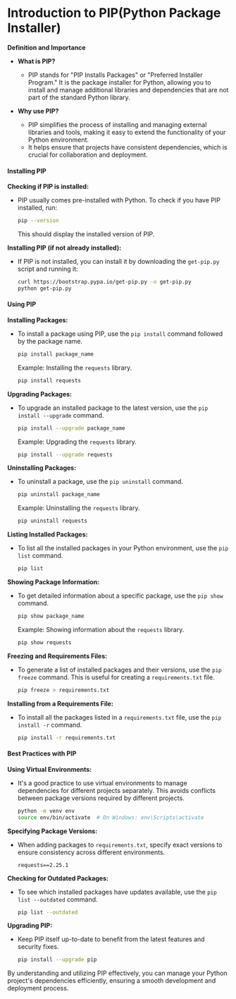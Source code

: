 # Introduction to PIP(Python Package Installer)

**Definition and Importance**
- **What is PIP?**
  - PIP stands for "PIP Installs Packages" or "Preferred Installer Program." It is the package installer for Python, allowing you to install and manage additional libraries and dependencies that are not part of the standard Python library.

- **Why use PIP?**
  - PIP simplifies the process of installing and managing external libraries and tools, making it easy to extend the functionality of your Python environment.
  - It helps ensure that projects have consistent dependencies, which is crucial for collaboration and deployment.

#### Installing PIP

**Checking if PIP is installed:**
- PIP usually comes pre-installed with Python. To check if you have PIP installed, run:
  ```bash
  pip --version
  ```
  This should display the installed version of PIP.

**Installing PIP (if not already installed):**
- If PIP is not installed, you can install it by downloading the `get-pip.py` script and running it:
  ```bash
  curl https://bootstrap.pypa.io/get-pip.py -o get-pip.py
  python get-pip.py
  ```

#### Using PIP

**Installing Packages:**
- To install a package using PIP, use the `pip install` command followed by the package name.
  ```bash
  pip install package_name
  ```
  Example: Installing the `requests` library.
  ```bash
  pip install requests
  ```

**Upgrading Packages:**
- To upgrade an installed package to the latest version, use the `pip install --upgrade` command.
  ```bash
  pip install --upgrade package_name
  ```
  Example: Upgrading the `requests` library.
  ```bash
  pip install --upgrade requests
  ```

**Uninstalling Packages:**
- To uninstall a package, use the `pip uninstall` command.
  ```bash
  pip uninstall package_name
  ```
  Example: Uninstalling the `requests` library.
  ```bash
  pip uninstall requests
  ```

**Listing Installed Packages:**
- To list all the installed packages in your Python environment, use the `pip list` command.
  ```bash
  pip list
  ```

**Showing Package Information:**
- To get detailed information about a specific package, use the `pip show` command.
  ```bash
  pip show package_name
  ```
  Example: Showing information about the `requests` library.
  ```bash
  pip show requests
  ```

**Freezing and Requirements Files:**
- To generate a list of installed packages and their versions, use the `pip freeze` command. This is useful for creating a `requirements.txt` file.
  ```bash
  pip freeze > requirements.txt
  ```

**Installing from a Requirements File:**
- To install all the packages listed in a `requirements.txt` file, use the `pip install -r` command.
  ```bash
  pip install -r requirements.txt
  ```

#### Best Practices with PIP

**Using Virtual Environments:**
- It's a good practice to use virtual environments to manage dependencies for different projects separately. This avoids conflicts between package versions required by different projects.
  ```bash
  python -m venv env
  source env/bin/activate  # On Windows: env\Scripts\activate
  ```

**Specifying Package Versions:**
- When adding packages to `requirements.txt`, specify exact versions to ensure consistency across different environments.
  ```plaintext
  requests==2.25.1
  ```

**Checking for Outdated Packages:**
- To see which installed packages have updates available, use the `pip list --outdated` command.
  ```bash
  pip list --outdated
  ```

**Upgrading PIP:**
- Keep PIP itself up-to-date to benefit from the latest features and security fixes.
  ```bash
  pip install --upgrade pip
  ```

By understanding and utilizing PIP effectively, you can manage your Python project's dependencies efficiently, ensuring a smooth development and deployment process.